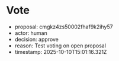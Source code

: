 # Vote
- proposal: cmgkz4zs50002fhaf9k2ihy57
- actor: human
- decision: approve
- reason: Test voting on open proposal
- timestamp: 2025-10-10T15:01:16.321Z
